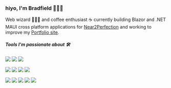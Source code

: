 ### hiyo, I'm Bradfield 👨🏼‍💻


Web wizard 🧙🏻‍♂️ and coffee enthusiast ☕️ currently building Blazor and .NET MAUI cross platform applications for [Near2Perfection](https://linktr.ee/CarmenMcDonald) and working to improve my [Portfolio site](https://myportfolioblog.azurewebsites.net/).

##### Tools I'm passionate about 🛠

![](https://img.shields.io/badge/.NET-Csharp-%2315C213)
![](https://img.shields.io/badge/.NET-Blazor-%2341B883)
![](https://img.shields.io/badge/.NET-MAUI-%23000)

![](https://img.shields.io/badge/MS-Azure-%232F74C0)
![](https://img.shields.io/badge/JavaScript-TypeScript-%232F74C0)
![](https://img.shields.io/badge/CSS-tailwindcss-%234c0cf1)
![](https://img.shields.io/badge/MVC-Mode-View-Controller-%2361DBFB)

![](https://img.shields.io/badge/JavaScript-React-%2361DBFB)
![](https://img.shields.io/badge/MVC-ModeViewController-%2361DBFB)
![](https://img.shields.io/badge/JavaScript-(ES6+)-%2341B883)
![](https://img.shields.io/badge/NHibernate-ORM-%2389CEF2)
![](https://img.shields.io/badge/QueryLanguage-SQLServer-%23e535ab)
